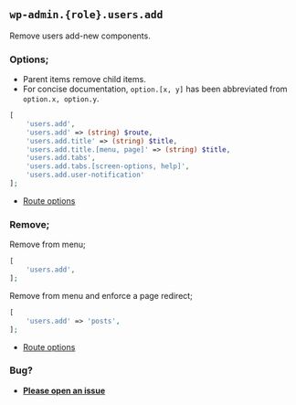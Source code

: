 ## `wp-admin.{role}.users.add`

Remove users add-new components.

### Options;

* Parent items remove child items. 
* For concise documentation, `option.[x, y]` has been abbreviated from `option.x, option.y`.

```php
[
    'users.add',
    'users.add' => (string) $route,
    'users.add.title' => (string) $title,
    'users.add.title.[menu, page]' => (string) $title,
    'users.add.tabs',
    'users.add.tabs.[screen-options, help]',
    'users.add.user-notification'
];
```

* [Route options](../route-options.md)

### Remove;

Remove from menu;

```php
[
    'users.add',
];
```

Remove from menu and enforce a page redirect;

```php
[
    'users.add' => 'posts',
];
```

* [Route options](../route-options.md)

### Bug?

* **[Please open an issue](https://github.com/soberwp/intervention/issues/new?title=[wp-admin.users.add]&labels=bug&assignees=darrenjacoby)**
